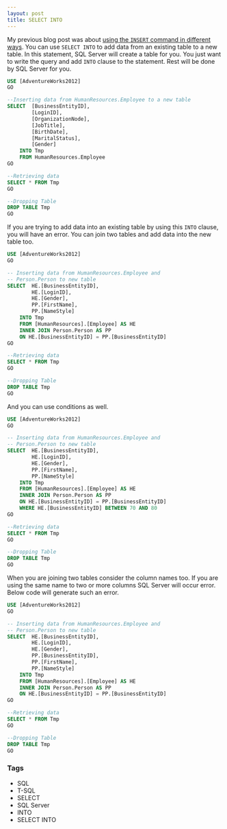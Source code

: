 ```yaml
---
layout: post
title: SELECT INTO
---
```


My previous blog post was about [using the `INSERT` command in different ways](https://www.dedunu.info/2012/09/insert-in-t-sql.md). You can use `SELECT INTO` to add data from an existing table to a new table. In this statement, SQL Server will create a table for you. You just want to write the query and add `INTO` clause to the statement. Rest will be done by SQL Server for you.

```sql
USE [AdventureWorks2012]
GO

--Inserting data from HumanResources.Employee to a new table
SELECT  [BusinessEntityID],
        [LoginID],
        [OrganizationNode],
        [JobTitle],
        [BirthDate],
        [MaritalStatus],
        [Gender] 
    INTO Tmp
    FROM HumanResources.Employee
GO

--Retrieving data
SELECT * FROM Tmp
GO

--Dropping Table
DROP TABLE Tmp
GO
```

If you are trying to add data into an existing table by using this `INTO` clause, you will have an error. You can join two tables and add data into the new table too.

```sql
USE [AdventureWorks2012]
GO

-- Inserting data from HumanResources.Employee and 
-- Person.Person to new table
SELECT  HE.[BusinessEntityID],
        HE.[LoginID],
        HE.[Gender],
        PP.[FirstName],
        PP.[NameStyle]
    INTO Tmp
    FROM [HumanResources].[Employee] AS HE
    INNER JOIN Person.Person AS PP
    ON HE.[BusinessEntityID] = PP.[BusinessEntityID]
GO

--Retrieving data
SELECT * FROM Tmp
GO

--Dropping Table
DROP TABLE Tmp
GO
```

And you can use conditions as well.

```sql
USE [AdventureWorks2012]
GO

-- Inserting data from HumanResources.Employee and 
-- Person.Person to new table
SELECT  HE.[BusinessEntityID],
        HE.[LoginID],
        HE.[Gender],
        PP.[FirstName],
        PP.[NameStyle]
    INTO Tmp
    FROM [HumanResources].[Employee] AS HE
    INNER JOIN Person.Person AS PP
    ON HE.[BusinessEntityID] = PP.[BusinessEntityID]
    WHERE HE.[BusinessEntityID] BETWEEN 70 AND 80
GO

--Retrieving data
SELECT * FROM Tmp
GO

--Dropping Table
DROP TABLE Tmp
GO
```

When you are joining two tables consider the column names too. If you are using the same name to two or more columns SQL Server will occur error. Below code will generate such an error.

```sql
USE [AdventureWorks2012]
GO

-- Inserting data from HumanResources.Employee and 
-- Person.Person to new table
SELECT  HE.[BusinessEntityID],
        HE.[LoginID],
        HE.[Gender],
        PP.[BusinessEntityID],
        PP.[FirstName],
        PP.[NameStyle]
    INTO Tmp
    FROM [HumanResources].[Employee] AS HE
    INNER JOIN Person.Person AS PP
    ON HE.[BusinessEntityID] = PP.[BusinessEntityID]
GO

--Retrieving data
SELECT * FROM Tmp
GO

--Dropping Table
DROP TABLE Tmp
GO
```

### Tags

- SQL
- T-SQL
- SELECT
- SQL Server
- INTO
- SELECT INTO